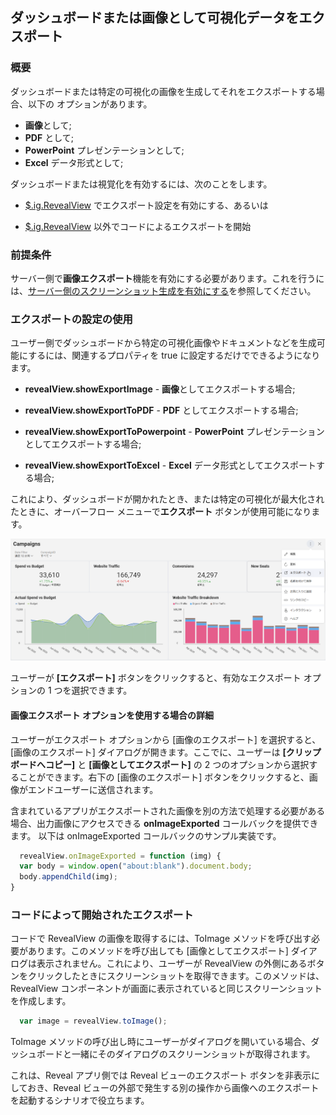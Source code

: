 ## ダッシュボードまたは画像として可視化データをエクスポート

### 概要

ダッシュボードまたは特定の可視化の画像を生成してそれをエクスポートする場合、以下の オプションがあります。

- **画像**として;
- **PDF** として;
- **PowerPoint** プレゼンテーションとして;
- **Excel** データ形式として;  

ダッシュボードまたは視覚化を有効するには、次のことをします。

  - [$.ig.RevealView](#enable-export-revealview) でエクスポート設定を有効にする、あるいは

  - [$.ig.RevealView](#programmatically-initiated-export) 以外でコードによるエクスポートを開始

### 前提条件

サーバー側で**画像エクスポート**機能を有効にする必要があります。これを行うには、[サーバー側のスクリーンショット生成を有効にする](~/jp/developer/setup-configuration/setup-configuration-web.html#server-side-image-export)を参照してください。

<a name='enable-export-revealview'></a>
### エクスポートの設定の使用

ユーザー側でダッシュボードから特定の可視化画像やドキュメントなどを生成可能にするには、関連するプロパティを true に設定するだけでできるようになります。

- __revealView.showExportImage__ - **画像**としてエクスポートする場合;

- __revealView.showExportToPDF__ - **PDF** としてエクスポートする場合;

- __revealView.showExportToPowerpoint__ - **PowerPoint** プレゼンテーションとしてエクスポートする場合;

- __revealView.showExportToExcel__ - **Excel** データ形式としてエクスポートする場合;

これにより、ダッシュボードが開かれたとき、または特定の可視化が最大化されたときに、オーバーフロー メニューで**エクスポート** ボタンが使用可能になります。

<img src="images/export-button-dashboard-SDK.png" alt="Export button for dashboards enabled SDK" class="responsive-img"/>

ユーザーが **[エクスポート]** ボタンをクリックすると、有効なエクスポート オプションの 1 つを選択できます。

#### 画像エクスポート オプションを使用する場合の詳細

ユーザーがエクスポート オプションから [画像のエクスポート] を選択すると、[画像のエクスポート] ダイアログが開きます。ここでに、ユーザーは **[クリップボードへコピー]** と **[画像としてエクスポート]** の 2 つのオプションから選択することができます。右下の [画像のエクスポート] ボタンをクリックすると、画像がエンドユーザーに送信されます。

含まれているアプリがエクスポートされた画像を別の方法で処理する必要がある場合、出力画像にアクセスできる __onImageExported__ コールバックを提供できます。
以下は onImageExported コールバックのサンプル実装です。

``` js
  revealView.onImageExported = function (img) {
  var body = window.open("about:blank").document.body;
  body.appendChild(img);
}
```

<a name='programmatically-initiated-export'></a>
### コードによって開始されたエクスポート

コードで RevealView の画像を取得するには、ToImage メソッドを呼び出す必要があります。このメソッドを呼び出しても \[画像としてエクスポート\] ダイアログは表示されません。これにより、ユーザーが RevealView の外側にあるボタンをクリックしたときにスクリーンショットを取得できます。このメソッドは、RevealView コンポーネントが画面に表示されていると同じスクリーンショットを作成します。

``` js
  var image = revealView.toImage();
```

ToImage メソッドの呼び出し時にユーザーがダイアログを開いている場合、ダッシュボードと一緒にそのダイアログのスクリーンショットが取得されます。

これは、Reveal アプリ側では Reveal ビューのエクスポート ボタンを非表示にしておき、Reveal ビューの外部で発生する別の操作から画像へのエクスポートを起動するシナリオで役立ちます。
